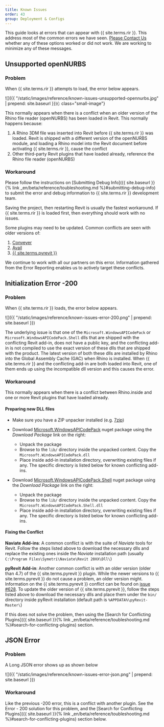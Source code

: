 ```yaml
---
title: Known Issues
order: 43
group: Deployment & Configs
---
```


This guide looks at errors that can appear with {{ site.terms.rir }}. This address most of the common errors we have seen. [Please Contact Us](https://www.rhino3d.com/support) whether any of these options worked or did not work. We are working to minimize any of these messages.

## Unsupported openNURBS

### Problem

When {{ site.terms.rir }} attempts to load, the error below appears.

![]({{ "/static/images/reference/known-issues-unsupported-opennurbs.jpg" | prepend: site.baseurl }}){: class="small-image"}

This normally appears when there is a conflict when an older version of the Rhino file reader (openNURBS) has been loaded in Revit.  This normally happens because:

1. A Rhino 3DM file was inserted into Revit before {{ site.terms.rir }} was loaded. Revit is shipped with a different version of the openNURBS module, and loading a Rhino model into the Revit document before activating {{ site.terms.rir }}, cause the conflict
2. Other third-party Revit plugins that have loaded already, reference the Rhino file reader (openNURBS)

### Workaround

Please follow the instructions on [Submitting Debug Info]({{ site.baseurl }}{% link _en/beta/reference/toubleshooting.md %}#submitting-debug-info) to submit the error and debug information to {{ site.terms.rir }} development team.

Saving the project, then restarting Revit is usually the fastest workaround. If {{ site.terms.rir }} is loaded first, then everything should work with no issues.

Some plugins may need to be updated.  Common conflicts are seen with older versions of:
1. [Conveyer](https://provingground.io/tools/conveyor/)
2. [Avail](https://getavail.com/avail-adds-integration-with-mcneel-rhino-modeler/)
3. [{{ site.terms.pyrevit }} ](https://www.notion.so/pyRevit-bd907d6292ed4ce997c46e84b6ef67a0) 

We continue to work with all our partners on this error. Information gathered from the Error Reporting enables us to actively target these conflicts.


## Initialization Error -200

### Problem

When {{ site.terms.rir }} loads, the error below appears.

![]({{ "/static/images/reference/known-issues-error-200.png" | prepend: site.baseurl }})

The underlying issue is that one of the `Microsoft.WindowsAPICodePack` or `Microsoft.WindowsAPICodePack.Shell` dlls that are shipped with the conflicting Revit add-in, does not have a public key, and the conflicting add-in is not compiled to use the exact version of these dlls that are shipped with the product. The latest version of both these dlls are installed by Rhino into the Global Assembly Cache (GAC) when Rhino is installed. When {{ site.terms.rir }} and the conflicting add-in are both loaded into Revit, one of them ends up using the incompatible dll version and this causes the error.

### Workaround

This normally appears when there is a conflict between Rhino.inside and one or more Revit plugins that have loaded already.

#### Preparing new DLL files

  - Make sure you have a ZIP unpacker installed (e.g. [7zip](https://7ziphelp.com))
  - Download [Microsoft.WindowsAPICodePack](https://www.nuget.org/packages/Microsoft.WindowsAPICodePack-Core/1.1.0) nuget package using the *Download Package* link on the right:
    - Unpack the package
    - Browse to the `lib/` directory inside the unpacked content. Copy the `Microsoft.WindowsAPICodePack.dll`
    - Place inside add-in installation directory, overwriting existing files if any. The specific directory is listed below for known conflicting add-ins.

  - Download [Microsoft.WindowsAPICodePack.Shell](https://www.nuget.org/packages/Microsoft.WindowsAPICodePack-Shell/1.1.0) nuget package using the *Download Package* link on the right:
    - Unpack the package
    - Browse to the `lib/` directory inside the unpacked content. Copy the `Microsoft.WindowsAPICodePack.Shell.dll`
    - Place inside add-in installation directory, overwriting existing files if any. The specific directory is listed below for known conflicting add-ins.

#### Fixing the Conflict

**Naviate Add-ins**: A common conflict is with the suite of *Naviate* tools for Revit. Follow the steps listed above to download the necessary dlls and replace the existing ones inside the *Naviate* installation path (usually `C:\Program Files\Symetri\Naviate\Revit 20XX\Dll\`)

**pyRevit Add-in**: Another common conflict is with an older version (older than 4.7) of the {{ site.terms.pyrevit }} plugin.  While the newer versions to {{ site.terms.pyrevit }} do not cause a problem, an older version might.  Information on the {{ site.terms.pyrevit }} conflict can be found on [issue #628](https://github.com/eirannejad/pyRevit/issues/628). To update the older version of {{ site.terms.pyrevit }}, follow the steps listed above to download the necessary dlls and place them under the `bin/` directory inside pyRevit installation (default path is `%APPDATA%\pyRevit-Master\`)

If this does not solve the problem, then using the [Search for Conflicting Plugins]({{ site.baseurl }}{% link _en/beta/reference/toubleshooting.md %}#search-for-conflicting-plugins) section.

## JSON Error

### Problem

A Long JSON error shows up as shown below

![]({{ "/static/images/reference/known-issues-error-json.png" | prepend: site.baseurl }})

### Workaround

Like the previous -200 error, this is a conflict with another plugin. See the Error - 200 solution for this problem, and the [Search for Conflicting Plugins]({{ site.baseurl }}{% link _en/beta/reference/toubleshooting.md %}#search-for-conflicting-plugins) section below.

